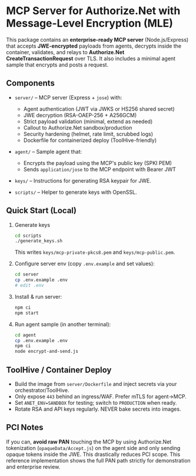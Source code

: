 # MCP Server for Authorize.Net with Message-Level Encryption (MLE)

This package contains an **enterprise-ready MCP server** (Node.js/Express) that accepts **JWE-encrypted** payloads from agents,
decrypts inside the container, validates, and relays to **Authorize.Net CreateTransactionRequest** over TLS.
It also includes a minimal agent sample that encrypts and posts a request.

## Components
- `server/` – MCP server (Express + `jose`) with:
  - Agent authentication (JWT via JWKS or HS256 shared secret)
  - JWE decryption (RSA-OAEP-256 + A256GCM)
  - Strict payload validation (minimal, extend as needed)
  - Callout to Authorize.Net sandbox/production
  - Security hardening (helmet, rate limit, scrubbed logs)
  - Dockerfile for containerized deploy (ToolHive-friendly)

- `agent/` – Sample agent that:
  - Encrypts the payload using the MCP's public key (SPKI PEM)
  - Sends `application/jose` to the MCP endpoint with Bearer JWT

- `keys/` – Instructions for generating RSA keypair for JWE.

- `scripts/` – Helper to generate keys with OpenSSL.

## Quick Start (Local)
1. Generate keys
   ```bash
   cd scripts
   ./generate_keys.sh
   ```
   This writes `keys/mcp-private-pkcs8.pem` and `keys/mcp-public.pem`.

2. Configure server env (copy `.env.example` and set values):
   ```bash
   cd server
   cp .env.example .env
   # edit .env
   ```

3. Install & run server:
   ```bash
   npm ci
   npm start
   ```

4. Run agent sample (in another terminal):
   ```bash
   cd agent
   cp .env.example .env
   npm ci
   node encrypt-and-send.js
   ```

## ToolHive / Container Deploy
- Build the image from `server/Dockerfile` and inject secrets via your orchestrator/ToolHive.
- Only expose `443` behind an ingress/WAF. Prefer mTLS for agent→MCP.
- Set `ANET_ENV=SANDBOX` for testing; switch to `PRODUCTION` when ready.
- Rotate RSA and API keys regularly. NEVER bake secrets into images.

## PCI Notes
If you can, **avoid raw PAN** touching the MCP by using Authorize.Net tokenization (`opaqueData/Accept.js`) on the agent side
and only sending opaque tokens inside the JWE. This drastically reduces PCI scope. This reference implementation shows the
full PAN path strictly for demonstration and enterprise review.
